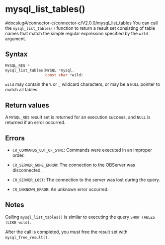 mysql_list_tables() 
========================================
#docslug#/connector-c/connector-c/V2.0.0/mysql_list_tables
You can call the `mysql_list_tables()` function to return a result set consisting of table names that match the simple regular expression specified by the `wild` argument. 

Syntax 
---------------------------

```c
MYSQL_RES *
mysql_list_tables(MYSQL *mysql,
                  const char *wild)
```



`wild` may contain the `%` or `_` wildcard characters, or may be a `NULL` pointer to match all tables.

Return values 
----------------------------------

A `MYSQL_RES` result set is returned for an execution success, and `NULL` is returned if an error occurred.

Errors 
---------------------------

* `CR_COMMANDS_OUT_OF_SYNC`: Commands were executed in an improper order.

  

* `CR_SERVER_GONE_ERROR`: The connection to the OBServer was disconnected.

  

* `CR_SERVER_LOST`: The connection to the server was lost during the query.

  

* `CR_UNKNOWN_ERROR`: An unknown error occurred.

  




Notes 
--------------------------

Calling `mysql_list_tables()` is similar to executing the query `SHOW TABLES [LIKE wild]`. 

After the call is completed, you must free the result set with `mysql_free_result()`.

